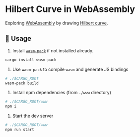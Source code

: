 # Hilbert Curve in WebAssembly

Exploring [WebAssembly][wasm] by drawing [Hilbert curve][hc].

[wasm]: https://webassembly.org/
[hc]: https://en.wikipedia.org/wiki/Hilbert_curve

## 🚴 Usage

1. Install [`wasm-pack`](https://rustwasm.github.io/wasm-pack/installer/) if not installed already.

```sh
cargo install wasm-pack
```

1. Use `wasm-pack` to compile `wasm` and generate JS bindings

```sh
# ./$CARGO_ROOT
wasm-pack build
```

1. Install npm dependencies (from `./www` directory)

```sh
# ./$CARGO_ROOT/www
npm i
```

1. Start the dev server

```sh
# ./$CARGO_ROOT/www
npm run start
```
